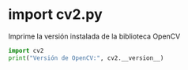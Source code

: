 # import cv2.py

Imprime la versión instalada de la biblioteca OpenCV

```python
import cv2
print("Versión de OpenCV:", cv2.__version__)



```